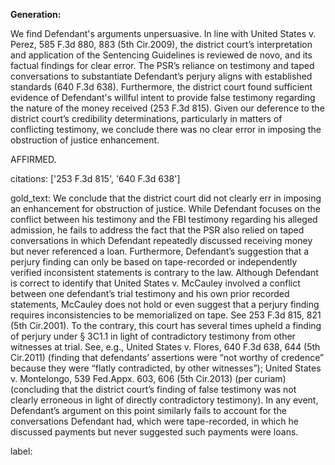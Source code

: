 **Generation:**

We find Defendant's arguments unpersuasive. In line with United States v. Perez, 585 F.3d 880, 883 (5th Cir.2009), the district court’s interpretation and application of the Sentencing Guidelines is reviewed de novo, and its factual findings for clear error. The PSR’s reliance on testimony and taped conversations to substantiate Defendant’s perjury aligns with established standards (640 F.3d 638). Furthermore, the district court found sufficient evidence of Defendant's willful intent to provide false testimony regarding the nature of the money received (253 F.3d 815). Given our deference to the district court’s credibility determinations, particularly in matters of conflicting testimony, we conclude there was no clear error in imposing the obstruction of justice enhancement.

AFFIRMED.

citations: ['253 F.3d 815', '640 F.3d 638']

gold_text: We conclude that the district court did not clearly err in imposing an enhancement for obstruction of justice. While Defendant focuses on the conflict between his testimony and the FBI testimony regarding his alleged admission, he fails to address the fact that the PSR also relied on taped conversations in which Defendant repeatedly discussed receiving money but never referenced a loan. Furthermore, Defendant’s suggestion that a perjury finding can only be based on tape-recorded or independently verified inconsistent statements is contrary to the law. Although Defendant is correct to identify that United States v. McCauley involved a conflict between one defendant’s trial testimony and his own prior recorded statements, McCauley does not hold or even suggest that a perjury finding requires inconsistencies to be memorialized on tape. See 253 F.3d 815, 821 (5th Cir.2001). To the contrary, this court has several times upheld a finding of perjury under § 3C1.1 in light of contradictory testimony from other witnesses at trial. See, e.g., United States v. Flores, 640 F.3d 638, 644 (5th Cir.2011) (finding that defendants’ assertions were “not worthy of credence” because they were “flatly contradicted, by other witnesses”); United States v. Montelongo, 539 Fed.Appx. 603, 606 (5th Cir.2013) (per curiam) (concluding that the district court’s finding of false testimony was not clearly erroneous in light of directly contradictory testimony). In any event, Defendant’s argument on this point similarly fails to account for the conversations Defendant had, which were tape-recorded, in which he discussed payments but never suggested such payments were loans.

label: 